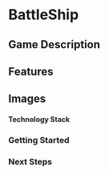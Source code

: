 # BattleShip

## Game Description

## Features

## Images

#### Technology Stack

### Getting Started

### Next Steps
